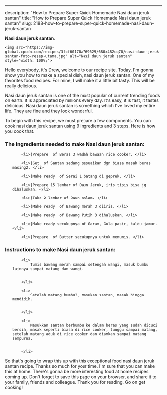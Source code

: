 ---
description: "How to Prepare Super Quick Homemade Nasi daun jeruk santan"
title: "How to Prepare Super Quick Homemade Nasi daun jeruk santan"
slug: 2188-how-to-prepare-super-quick-homemade-nasi-daun-jeruk-santan

<p>
	<strong>Nasi daun jeruk santan</strong>. 
	
</p>
<p>
	
	<img src="https://img-global.cpcdn.com/recipes/3fcf60170a769629/680x482cq70/nasi-daun-jeruk-santan-foto-resep-utama.jpg" alt="Nasi daun jeruk santan" style="width: 100%;">
	
	
</p>
<p>
	Hello everybody, it's Drew, welcome to our recipe site. Today, I'm gonna show you how to make a special dish, nasi daun jeruk santan. One of my favorites food recipes. For mine, I will make it a little bit tasty. This will be really delicious.
</p>
	
<p>
	
</p>
<p>
	Nasi daun jeruk santan is one of the most popular of current trending foods on earth. It is appreciated by millions every day. It's easy, it is fast, it tastes delicious. Nasi daun jeruk santan is something which I've loved my entire life. They are fine and they look wonderful.
</p>

<p>
To begin with this recipe, we must prepare a few components. You can cook nasi daun jeruk santan using 9 ingredients and 3 steps. Here is how you cook that.
</p>

<h3>The ingredients needed to make Nasi daun jeruk santan:</h3>

<ol>
	
		<li>{Prepare  of Beras 3 wadah bawaan rice cooker. </li>
	
		<li>{Get  of Santan sedang sesuaikan dgn biasa masak beras masing2. </li>
	
		<li>{Make ready  of Serai 1 batang di geprek. </li>
	
		<li>{Prepare 15 lembar of Daun Jeruk, iris tipis bisa jg dihaluskan. </li>
	
		<li>{Take 2 lembar of Daun salam. </li>
	
		<li>{Make ready  of Bawang merah 3 diiris. </li>
	
		<li>{Make ready  of Bawang Putih 3 dihaluskan. </li>
	
		<li>{Make ready secukupnya of Garam, Gula pasir, kaldu jamur. </li>
	
		<li>{Prepare  of Butter secukupnya untuk menumis. </li>
	
</ol>
<p>
	
</p>

<h3>Instructions to make Nasi daun jeruk santan:</h3>

<ol>
	
		<li>
			Tumis bawang merah sampai setengah wangi, masuk bumbu lainnya sampai matang dan wangi.
			
			
		</li>
	
		<li>
			Setelah matang bumbu2, masukan santan, masak hingga mendidih.
			
			
		</li>
	
		<li>
			Masukkan santan berbumbu ke dalam beras yang sudah dicuci bersih, masak seperti biasa di rice cooker, tunggu sampai matang, setelah matang aduk di rice cooker dan diamkan sampai matang sempurna.
			
			
		</li>
	
</ol>

<p>
	
</p>

<p>
	So that's going to wrap this up with this exceptional food nasi daun jeruk santan recipe. Thanks so much for your time. I'm sure that you can make this at home. There's gonna be more interesting food at home recipes coming up. Don't forget to save this page on your browser, and share it to your family, friends and colleague. Thank you for reading. Go on get cooking!
</p>
